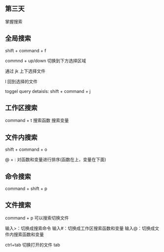 ## 第三天

掌握搜索

## 全局搜索

shift + command + f

commnd + up/down 切换到下方选择区域

通过 jk 上下选择文件

l 回到选择的文件

toggel query detaisls: shift + command + j

## 工作区搜索

command + t
搜索函数 搜索变量

## 文件内搜索

shift + command + o

@ + : 对函数和变量进行排序(函数在上，变量在下面)

## 命令搜索

command + shift + p

## 文件搜索

command + p 可以搜索切换文件

输入>：切换成搜索命令
输入#：切换成工作区搜索函数和变量
输入@：切换成文件内搜索函数和变量

ctrl+tab 切换打开的文件 tab
